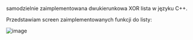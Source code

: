 samodzielnie zaimplementowana dwukierunkowa XOR lista w języku C++.


Przedstawiam screen zaimplementowanych funkcji do listy: 

![image](https://user-images.githubusercontent.com/68200092/114241316-3d1fde00-9989-11eb-9444-9b8602bd579d.png)
